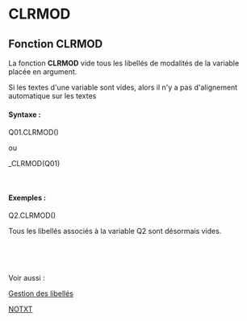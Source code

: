 # CLRMOD

## Fonction CLRMOD

La fonction **CLRMOD** vide tous les libellés de modalités de la variable placée en argument.

Si les textes d'une variable sont vides, alors il n'y a pas d'alignement automatique sur les textes

#### Syntaxe :

Q01.CLRMOD()

ou

\_CLRMOD(Q01)

&nbsp;

#### Exemples :

Q2.CLRMOD()

Tous les libellés associés à la variable Q2 sont désormais vides.

&nbsp;

&nbsp;

Voir aussi :&nbsp;

[Gestion des libellés](<Gererleslibelleslestextes1.md>)

[NOTXT](<NOTXT1.md>)